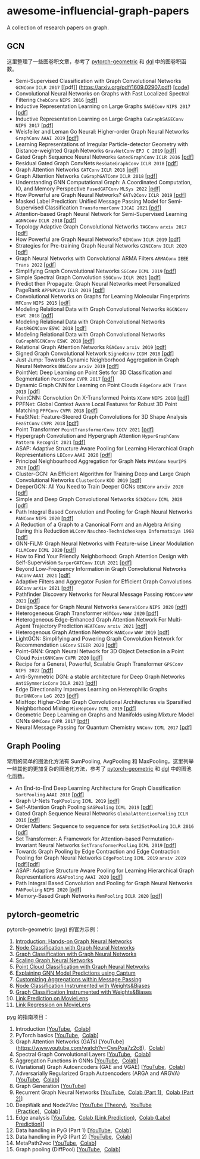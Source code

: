# awesome-influencial-graph-papers

A collection of research papers on graph.

## GCN

这里整理了一些图卷积文章，参考了 [pytorch-geometric](https://pytorch-geometric.readthedocs.io/en/latest/modules/nn.html#pooling-layers) 和 [dgl](https://docs.dgl.ai/api/python/nn-pytorch.html#global-pooling-layers) 中的图卷积函数。
- Semi-Supervised Classification with Graph Convolutional Networks `GCNConv` `ICLR 2017` [\[pdf\]] (https://arxiv.org/pdf/1609.02907.pdf) [\[code\]](https://github.com/tkipf/pygcn)
- Convolutional Neural Networks on Graphs with Fast Localized Spectral Filtering `ChebConv` `NIPS 2016` [\[pdf\]](https://arxiv.org/pdf/1606.09375.pdf)
- Inductive Representation Learning on Large Graphs `SAGEConv` `NIPS 2017` [\[pdf\]](https://arxiv.org/pdf/1706.02216.pdf)
- Inductive Representation Learning on Large Graphs `CuGraphSAGEConv` `NIPS 2017` [\[pdf\]](https://arxiv.org/pdf/1706.02216.pdf)
- Weisfeiler and Leman Go Neural: Higher-order Graph Neural Networks `GraphConv` `AAAI 2019` [\[pdf\]](https://arxiv.org/pdf/1810.02244.pdf)
- Learning Representations of Irregular Particle-detector Geometry with Distance-weighted Graph Networks `GravNetConv` `EPJ C 2019` [\[pdf\]](https://arxiv.org/pdf/1902.07987.pdf)
- Gated Graph Sequence Neural Networks `GatedGraphConv` `ICLR 2016` [\[pdf\]](https://arxiv.org/pdf/1511.05493.pdf)
- Residual Gated Graph ConvNets `ResGateGraphConv` `ICLR 2018` [\[pdf\]](https://arxiv.org/pdf/1711.07553.pdf)
- Graph Attention Networks `GATConv` `ICLR 2018` [\[pdf\]](https://arxiv.org/pdf/1710.10903.pdf)
- Graph Attention Networks `CuGraphGATConv` `ICLR 2018` [\[pdf\]](https://arxiv.org/pdf/1710.10903.pdf)
- Understanding GNN Computational Graph: A Coordinated Computation, IO, and Memory Perspective `FusedGATConv` `MLSys 2022` [\[pdf\]](https://arxiv.org/abs/2110.09524)
- How Powerful are Graph Neural Networks? `GATv2Conv` `ICLR 2019` [\[pdf\]](https://arxiv.org/pdf/1810.00826.pdf)
- Masked Label Prediction: Unified Message Passing Model for Semi-Supervised Classification `TransformerConv` `IJCAI 2021` [\[pdf\]](https://arxiv.org/pdf/2009.03509.pdf)
- Attention-based Graph Neural Network for Semi-Supervised Learning `AGNNConv` `ICLR 2018` [\[pdf\]](https://arxiv.org/pdf/1803.03735.pdf)
- Topology Adaptive Graph Convolutional Networks `TAGConv` `arxiv 2017` [\[pdf\]](https://arxiv.org/pdf/1710.10370.pdf)
- How Powerful are Graph Neural Networks? `GINConv` `ICLR 2019` [\[pdf\]](https://arxiv.org/pdf/1810.00826.pdf)
- Strategies for Pre-training Graph Neural Networks `GINEConv` `ICLR 2020` [\[pdf\]](https://arxiv.org/pdf/1905.12265.pdf)
- Graph Neural Networks with Convolutional ARMA Filters `ARMAConv` `IEEE Trans 2022` [\[pdf\]](https://arxiv.org/pdf/1901.01343.pdf)
- Simplifying Graph Convolutional Networks `SGConv` `ICML 2019` [\[pdf\]](https://arxiv.org/pdf/1902.07153.pdf)
- Simple Spectral Graph Convolution `SSGConv` `ICLR 2021` [\[pdf\]](https://openreview.net/pdf?id=CYO5T-YjWZV)
- Predict then Propagate: Graph Neural Networks meet Personalized PageRank `APPNPConv` `ICLR 2019` [\[pdf\]](https://arxiv.org/pdf/1810.05997.pdf)
- Convolutional Networks on Graphs for Learning Molecular Fingerprints `MFConv` `NIPS 2015` [\[pdf\]](https://arxiv.org/pdf/1509.09292.pdf)
- Modeling Relational Data with Graph Convolutional Networks `RGCNConv` `ESWC 2018` [\[pdf\]](https://arxiv.org/pdf/1703.06103.pdf)
- Modeling Relational Data with Graph Convolutional Networks `FastRGCNConv` `ESWC 2018` [\[pdf\]](https://arxiv.org/pdf/1703.06103.pdf)
- Modeling Relational Data with Graph Convolutional Networks `CuGraphRGCNConv` `ESWC 2018` [\[pdf\]](https://arxiv.org/pdf/1703.06103.pdf)
- Relational Graph Attention Networks `RGAConv` `arxiv 2019` [\[pdf\]](https://arxiv.org/abs/1904.05811)
- Signed Graph Convolutional Network `SignedConv` `ICDM 2018` [\[pdf\]](https://arxiv.org/pdf/1808.06354.pdf)
- Just Jump: Towards Dynamic Neighborhood Aggregation in Graph Neural Networks `DNAConv` `arxiv 2019` [\[pdf\]](https://arxiv.org/abs/1904.04849)
- PointNet: Deep Learning on Point Sets for 3D Classification and Segmentation `PointConv` `CVPR 2017` [\[pdf\]](https://arxiv.org/pdf/1612.00593.pdf)
- Dynamic Graph CNN for Learning on Point Clouds `EdgeConv` `ACM Trans 2019` [\[pdf\]](https://arxiv.org/pdf/1801.07829.pdf)
- PointCNN: Convolution On X-Transformed Points `XConv` `NIPS 2018` [\[pdf\]](https://arxiv.org/pdf/1801.07791.pdf)
- PPFNet: Global Context Aware Local Features for Robust 3D Point Matching `PPFConv` `CVPR 2018` [\[pdf\]](https://arxiv.org/pdf/1802.02669.pdf)
- FeaStNet: Feature-Steered Graph Convolutions for 3D Shape Analysis `FeaStConv` `CVPR 2018` [\[pdf\]](https://arxiv.org/abs/1706.05206)
- Point Transformer `PointTransformerConv` `ICCV 2021` [\[pdf\]](https://arxiv.org/abs/2012.09164)
- Hypergraph Convolution and Hypergraph Attention `HyperGraphConv` `Pattern Recognit 2021` [\[pdf\]](https://arxiv.org/abs/1901.08150)
- ASAP: Adaptive Structure Aware Pooling for Learning Hierarchical Graph Representations `LEConv` `AAAI 2020` [\[pdf\]](https://arxiv.org/abs/1911.07979)
- Principal Neighbourhood Aggregation for Graph Nets `PNAConv` `NeurIPS 2020` [\[pdf\]](https://arxiv.org/pdf/2004.05718.pdf)
- Cluster-GCN: An Efficient Algorithm for Training Deep and Large Graph Convolutional Networks `ClusterConv` `KDD 2019` [\[pdf\]](https://arxiv.org/pdf/1905.07953.pdf)
- DeeperGCN: All You Need to Train Deeper GCNs `GENConv` `arxiv 2020` [\[pdf\]](https://arxiv.org/pdf/2006.07739.pdf)
- Simple and Deep Graph Convolutional Networks `GCN2Conv` `ICML 2020` [\[pdf\]](https://arxiv.org/pdf/2007.02133.pdf)
- Path Integral Based Convolution and Pooling for Graph Neural Networks `PANConv` `NIPS 2020` [\[pdf\]](https://arxiv.org/pdf/2006.16811.pdf)
- A Reduction of a Graph to a Canonical Form and an Algebra Arising During this Reduction `WLConv` `Nauchno-Technicheskaya Informatsiya 1968` [\[pdf\]](https://www.iti.zcu.cz/wl2018/pdf/wl_paper_translation.pdf)
- GNN-FiLM: Graph Neural Networks with Feature-wise Linear Modulation `FiLMConv` `ICML 2020` [\[pdf\]](https://arxiv.org/abs/1906.12192)
- How to Find Your Friendly Neighborhood: Graph Attention Design with Self-Supervision `SurperGATConv` `ICLR 2021` [\[pdf\]](https://openreview.net/pdf?id=Wi5KUNlqWty)
- Beyond Low-Frequency Information in Graph Convolutional Networks `FAConv` `AAAI 2021` [\[pdf\]](https://arxiv.org/abs/2101.00797)
- Adaptive Filters and Aggregator Fusion for Efficient Graph Convolutions `EGConv` `arXiv 2021` [\[pdf\]](https://arxiv.org/abs/2104.01481)
- Pathfinder Discovery Networks for Neural Message Passing `PDNConv` `WWW 2021` [\[pdf\]](https://arxiv.org/abs/2010.12878)
- Design Space for Graph Neural Networks `GeneralConv` `NIPS 2020` [\[pdf\]](https://arxiv.org/pdf/2011.08843.pdf)
- Heterogeneous Graph Transformer `HGTConv` `WWW 2020` [\[pdf\]](https://arxiv.org/pdf/2003.01332.pdf)
- Heterogeneous Edge-Enhanced Graph Attention Network For Multi-Agent Trajectory Prediction `HEATConv` `arxiv 2021` [\[pdf\]](https://arxiv.org/abs/2106.07161)
- Heterogenous Graph Attention Network `HANConv` `WWW 2019` [\[pdf\]](https://arxiv.org/pdf/1903.07293.pdf)
- LightGCN: Simplifying and Powering Graph Convolution Network for Recommendation `LGConv` `SIGIR 2020` [\[pdf\]](https://arxiv.org/pdf/2002.02126.pdf)
- Point-GNN: Graph Neural Network for 3D Object Detection in a Point Cloud `PointGNNConv` `CVPR 2020` [\[pdf\]](https://arxiv.org/pdf/2003.01251.pdf)
- Recipe for a General, Powerful, Scalable Graph Transformer `GPSConv` `NIPS 2022` [\[pdf\]](https://arxiv.org/abs/2205.12454)
- Anti-Symmetric DGN: a stable architecture for Deep Graph Networks `AntiSymmericConv` `ICLR 2023` [\[pdf\]](https://arxiv.org/abs/2210.09789)
- Edge Directionality Improves Learning on Heterophilic Graphs `DirGNNConv` `LoG 2023` [\[pdf\]](https://arxiv.org/abs/2305.10498)
- MixHop: Higher-Order Graph Convolutional Architectures via Sparsified Neighborhood Mixing `MixHopConv` `ICML 2019` [\[pdf\]](https://arxiv.org/pdf/1905.00067.pdf)
- Geometric Deep Learning on Graphs and Manifolds using Mixture Model CNNs `GMMConv` `CVPR 2017` [\[pdf\]](https://arxiv.org/pdf/1611.08402.pdf)
- Neural Message Passing for Quantum Chemistry `NNConv` `ICML 2017` [\[pdf\]](https://arxiv.org/pdf/1704.01212.pdf)


## Graph Pooling
常用的简单的图池化方法有 SumPooling, AvgPooling 和 MaxPooling，这里列举一些其他的更加复杂的图池化方法，参考了 [pytorch-geometric](https://pytorch-geometric.readthedocs.io/en/latest/modules/nn.html#pooling-layers) 和 [dgl](https://docs.dgl.ai/api/python/nn-pytorch.html#global-pooling-layers) 中的图池化函数。
- An End-to-End Deep Learning Architecture for Graph Classification `SortPooling` `AAAI 2018` [\[pdf\]](https://ojs.aaai.org/index.php/AAAI/article/view/11782)
- Graph U-Nets `TopKPooling` `ICML 2019` [\[pdf\]](https://arxiv.org/abs/1905.05178)
- Self-Attention Graph Pooling `SAGPooling` `ICML 2019` [\[pdf\]](https://arxiv.org/abs/1904.08082)
- Gated Graph Sequence Neural Networks `GlobalAttentionPooling` `ICLR 2016` [\[pdf\]](https://arxiv.org/abs/1511.05493)
- Order Matters: Sequence to sequence for sets `Set2SetPooling` `ICLR 2016` [\[pdf\]](https://arxiv.org/abs/1511.06391)
- Set Transformer: A Framework for Attention-based Permutation-Invariant Neural Networks `SetTransformerPooling` `ICML 2019` [\[pdf\]](https://arxiv.org/abs/1810.00825)
- Towards Graph Pooling by Edge Contraction and Edge Contraction Pooling for Graph Neural Networks  `EdgePooling` `ICML 2019` `arxiv 2019` [\[pdf\]](https://mediatum.ub.tum.de/doc/1521739/document.pdf)[\[pdf\]](https://arxiv.org/abs/1905.10990)
- ASAP: Adaptive Structure Aware Pooling for Learning Hierarchical Graph Representations `ASAPooling` `AAAI 2020` [\[pdf\]](https://arxiv.org/abs/1911.07979)
- Path Integral Based Convolution and Pooling for Graph Neural Networks `PANPooling` `NIPS 2020` [\[pdf\]](https://arxiv.org/abs/2006.16811)
- Memory-Based Graph Networks `MemPooling` `ICLR 2020` [\[pdf\]](https://arxiv.org/abs/2002.09518)

## pytorch-geometric

pytorch-geometric (pyg) 的官方示例：

1. [Introduction: Hands-on Graph Neural Networks](https://colab.research.google.com/drive/1h3-vJGRVloF5zStxL5I0rSy4ZUPNsjy8?usp=sharing)
2. [Node Classification with Graph Neural Networks](https://colab.research.google.com/drive/14OvFnAXggxB8vM4e8vSURUp1TaKnovzX?usp=sharing)
3. [Graph Classification with Graph Neural Networks](https://colab.research.google.com/drive/1I8a0DfQ3fI7Njc62__mVXUlcAleUclnb?usp=sharing)
4. [Scaling Graph Neural Networks](https://colab.research.google.com/drive/1XAjcjRHrSR_ypCk_feIWFbcBKyT4Lirs?usp=sharing)
5. [Point Cloud Classification with Graph Neural Networks](https://colab.research.google.com/drive/1D45E5bUK3gQ40YpZo65ozs7hg5l-eo_U?usp=sharing)
6. [Explaining GNN Model Predictions using Captum](https://colab.research.google.com/drive/1fLJbFPz0yMCQg81DdCP5I8jXw9LoggKO?usp=sharing)
7. [Customizing Aggregations within Message Passing](https://colab.research.google.com/drive/1KKw-VUDQuHhMo7sCd7ZaRROza3leBjRR?usp=sharing)
8. [Node Classification Instrumented with Weights&Biases](https://colab.research.google.com/github/wandb/examples/blob/master/colabs/pyg/8_Node_Classification_(with_W&B).ipynb)
9. [Graph Classification Instrumented with Weights&Biases](https://colab.research.google.com/github/wandb/examples/blob/pyg/graph-classification/colabs/pyg/Graph_Classification_with_PyG_and_W%26B.ipynb)
10. [Link Prediction on MovieLens](https://colab.research.google.com/drive/1xpzn1Nvai1ygd_P5Yambc_oe4VBPK_ZT?usp=sharing)
11. [Link Regression on MovieLens](https://colab.research.google.com/drive/1N3LvAO0AXV4kBPbTMX866OwJM9YS6Ji2?usp=sharing)

pyg 的指南项目：

1. Introduction \[[YouTube](https://www.youtube.com/watch?v=JtDgmmQ60x8),  [Colab](https://colab.research.google.com/github/AntonioLonga/PytorchGeometricTutorial/blob/main/Tutorial1/Tutorial1.ipynb)\]
2. PyTorch basics \[[YouTube](https://www.youtube.com/watch?v=UHrhp2l_knU),  [Colab](https://colab.research.google.com/github/AntonioLonga/PytorchGeometricTutorial/blob/main/Tutorial2/Tutorial2.ipynb)\]
3. Graph Attention Networks (GATs) \[YouTube](https://www.youtube.com/watch?v=CwsPoa7z2c8),  [Colab](https://colab.research.google.com/github/AntonioLonga/PytorchGeometricTutorial/blob/main/Tutorial3/Tutorial3.ipynb)\]
4. Spectral Graph Convolutional Layers \[[YouTube](https://www.youtube.com/watch?v=Ghw-fp_2HFM),  [Colab](https://colab.research.google.com/github/AntonioLonga/PytorchGeometricTutorial/blob/main/Tutorial4/Tutorial4.ipynb)\]
5. Aggregation Functions in GNNs \[[YouTube](https://www.youtube.com/watch?v=tGXovxQ7hKU),  [Colab](https://colab.research.google.com/github/AntonioLonga/PytorchGeometricTutorial/blob/main/Tutorial5/Aggregation%20Tutorial.ipynb)\]
6. (Variational) Graph Autoencoders (GAE and VGAE) \[[YouTube](https://www.youtube.com/watch?v=qA6U4nIK62E),  [Colab](https://colab.research.google.com/github/AntonioLonga/PytorchGeometricTutorial/blob/main/Tutorial6/Tutorial6.ipynb)\]
7. Adversarially Regularized Graph Autoencoders (ARGA and ARGVA) \[[YouTube](https://www.youtube.com/watch?v=hZkLu2OaHD0),  [Colab](https://colab.research.google.com/github/AntonioLonga/PytorchGeometricTutorial/blob/main/Tutorial7/Tutorial7.ipynb)\]
8. Graph Generation \[[YouTube](https://www.youtube.com/watch?v=embpBq1gHAE)\]
9. Recurrent Graph Neural Networks \[[YouTube](https://www.youtube.com/watch?v=v7TQ2DUoaBY),  [Colab (Part 1)](https://colab.research.google.com/github/AntonioLonga/PytorchGeometricTutorial/blob/main/Tutorial9/Tutorial9.ipynb),  [Colab (Part 2)](https://colab.research.google.com/github/AntonioLonga/PytorchGeometricTutorial/blob/main/Tutorial9/RecGNN_tutorial.ipynb)\]
10. DeepWalk and Node2Vec \[[YouTube (Theory)](https://www.youtube.com/watch?v=QZQBnl1QbCQ),  [YouTube (Practice)](https://youtu.be/5YOcpI3dB7I),  [Colab](https://colab.research.google.com/github/AntonioLonga/PytorchGeometricTutorial/blob/main/Tutorial11/Tutorial11.ipynb)\]
11. Edge analysis \[[YouTube](https://www.youtube.com/watch?v=m1G7oS9hmwE),  [Colab (Link Prediction)](https://colab.research.google.com/github/AntonioLonga/PytorchGeometricTutorial/blob/main/Tutorial12/Tutorial12%20GAE%20for%20link%20prediction.ipynb),  [Colab (Label Prediction)](https://colab.research.google.com/github/AntonioLonga/PytorchGeometricTutorial/blob/main/Tutorial12/Tutorial12%20Node2Vec%20for%20label%20prediction.ipynb)\]
12. Data handling in PyG (Part 1) \[[YouTube](https://www.youtube.com/watch?v=Vz5bT8Xw6Dc),  [Colab](https://colab.research.google.com/github/AntonioLonga/PytorchGeometricTutorial/blob/main/Tutorial14/Tutorial14.ipynb)\]
13. Data handling in PyG (Part 2) \[[YouTube](https://www.youtube.com/watch?v=Q5T-JdyVCfs),  [Colab](https://colab.research.google.com/github/AntonioLonga/PytorchGeometricTutorial/blob/main/Tutorial15/Tutorial15.ipynb)\]
14. MetaPath2vec \[[YouTube](https://www.youtube.com/watch?v=GtPoGehuKYY),  [Colab](https://colab.research.google.com/github/AntonioLonga/PytorchGeometricTutorial/blob/main/Tutorial13/Tutorial13.ipynb)\]
15. Graph pooling (DiffPool) \[[YouTube](https://www.youtube.com/watch?v=Uqc3O3-oXxM),  [Colab](https://colab.research.google.com/github/AntonioLonga/PytorchGeometricTutorial/blob/main/Tutorial16/Tutorial16.ipynb)\]

